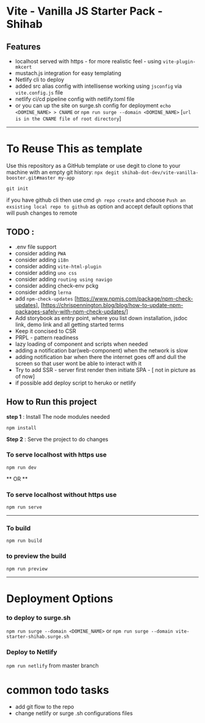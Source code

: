 # Vite - Vanilla JS Starter Pack - Shihab 

## **Features**
*  localhost served with https - for more realistic feel - using `vite-plugin-mkcert`
*  mustach.js integration for easy templating
*  Netlify cli to deploy
*  added src alias config with intellisense working using `jsconfig` via `vite.config.js` file
*  netlify ci/cd pipeline config with netlify.toml file
*  or you can up the site on surge.sh config for deployment `echo <DOMINE_NAME> > CNAME` or `npm run surge --domain <DOMINE_NAME>` [`url is in the CNAME file of root directory`]
---

# To Reuse This as template 

Use this repository as a GitHub template or use degit to clone to your machine with an empty git history:
`npx degit shihab-dot-dev/vite-vanilla-booster.git#master my-app`

`git init`

if you have github cli then
use cmd `gh repo create` and choose `Push an exsisting local repo to github` as option and accept default options that will
push changes to remote
## TODO :
*  .env file support
*  consider adding `PWA `
*  consider adding `i18n`
*  consider adding `vite-html-plugin`
*  consider adding `uno css`
*  consider adding `routing using navigo`
*  consider adding check-env pckg
*  consider adding `lerna`
*  add `npm-check-updates` [https://www.npmjs.com/package/npm-check-updates], [https://chrispennington.blog/blog/how-to-update-npm-packages-safely-with-npm-check-updates/]
* Add storybook as entry point, where you list down installation, jsdoc link, demo link and all getting started terms
* Keep it concised to CSR
* PRPL - pattern readiness
* lazy loading of component and scripts when needed
* adding a notification bar(web-component) when the network is slow
* adding notification bar when there the internet goes off and dull the screen so that user wont be able to interact with it
* Try to add SSR - server first render then initiate SPA - [ not in picture as of now]
* if possible add deploy script to heruko or netlify

## **How to Run this project**
**step 1** : Install The node modules needed

`npm install`

**Step 2** : Serve the project to do changes
### To serve localhost with https use
`npm run dev`

** OR **
### To serve localhost without https use
`npm run serve`

---
### To build
`npm run build`

### to preview the build
`npm run preview`

---
# Deployment Options
### to deploy to surge.sh
`npm run surge --domain <DOMINE_NAME>`
or
`npm run surge --domain vite-starter-shihab.surge.sh`

### Deploy to Netlify
`npm run netlify` from master branch
# common todo tasks
* add git flow to the repo
* change netlify or surge .sh configurations files